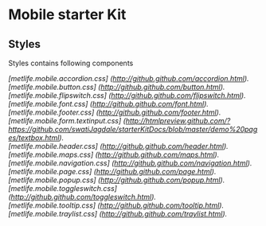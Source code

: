 Mobile starter Kit
================================

Styles
--------------------------------
Styles contains following components

*[metlife.mobile.accordion.css] (http://github.github.com/accordion.html).*  
*[metlife.mobile.button.css] (http://github.github.com/button.html).*      
*[metlife.mobile.flipswitch.css] (http://github.github.com/flipswitch.html).*  
*[metlife.mobile.font.css] (http://github.github.com/font.html).*  
*[metlife.mobile.footer.css] (http://github.github.com/footer.html).*  
*[metlife.mobile.form.textinput.css] (http://htmlpreview.github.com/?https://github.com/swatiJagdale/starterKitDocs/blob/master/demo%20pages/textbox.html).*  
*[metlife.mobile.header.css] (http://github.github.com/header.html).*  
*[metlife.mobile.maps.css] (http://github.github.com/maps.html).*  
*[metlife.mobile.navigation.css] (http://github.github.com/navigation.html).*  
*[metlife.mobile.page.css] (http://github.github.com/page.html).*  
*[metlife.mobile.popup.css] (http://github.github.com/popup.html).*  
*[metlife.mobile.toggleswitch.css] (http://github.github.com/toggleswitch.html).*  
*[metlife.mobile.tooltip.css] (http://github.github.com/tooltip.html).*  
*[metlife.mobile.traylist.css] (http://github.github.com/traylist.html).*  

  

